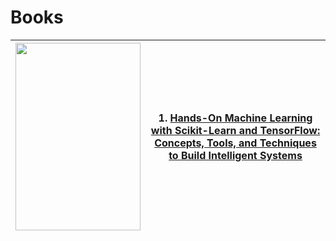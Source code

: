 # Books
| <a href="https://shorturl.at/apzD5"><img src="https://github.com/pranavbelhekar01/Machine-Learning-Resources/assets/85128700/ae6dd6bf-2331-482e-a4e6-439d658a52e0" width="200" height="300"></a> | 1. [Hands-On Machine Learning with Scikit-Learn and TensorFlow: Concepts, Tools, and Techniques to Build Intelligent Systems](https://shorturl.at/apzD5) |
| -- | -- |


